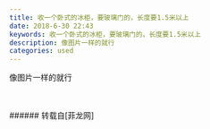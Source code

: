 ```yaml
---
title: 收一个卧式的冰柜，要玻璃门的，长度要1.5米以上
date: 2018-6-30 22:43
keywords: 收一个卧式的冰柜，要玻璃门的，长度要1.5米以上
description: 像图片一样的就行
categories: used
---
```

<td class="t_f" id="postmessage_1467456">

像图片一样的就行<br/>
<img alt="" border="0" class="zoom" data-cf-modified-8d58bfe103a7c680032acc11-="" file="http://www.flw.ph/data/appbyme/upload/image/201806/30/YXYbOTTtXBke.jpg" id="aimg_b4L4O" lazyloadthumb="1" onclick="" onmouseover="" src="http://www.flw.ph/data/appbyme/upload/image/201806/30/YXYbOTTtXBke.jpg"/><br/>
<br/>
<img alt="" border="0" class="zoom" data-cf-modified-8d58bfe103a7c680032acc11-="" file="http://www.flw.ph/data/appbyme/upload/image/201806/30/5OhrYnrR0P6S.jpg" id="aimg_KhFV9" lazyloadthumb="1" onclick="" onmouseover="" src="http://www.flw.ph/data/appbyme/upload/image/201806/30/5OhrYnrR0P6S.jpg"/><br/>
<br/>
</td>
###### 转载自[菲龙网]